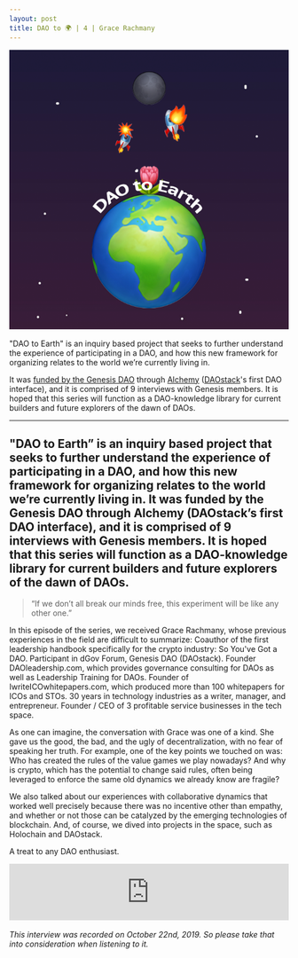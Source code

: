 ```yaml
---
layout: post
title: DAO to 🌍 | 4 | Grace Rachmany
---
```


![image](/assets/images/DAO-to-earth.png)

"DAO to Earth" is an inquiry based project that seeks to further understand the experience of participating in a DAO, and how this new framework for organizing relates to the world we’re currently living in.

It was [funded by the Genesis DAO](https://docs.google.com/document/d/1ifwyPBI1dwYaCNH2fmF3ptHgb6gohStY_iLx3Rog0XE/edit) through [Alchemy](https://daostack.io/alchemy) ([DAOstack](https://daostack.io/)'s first DAO interface), and it is comprised of 9 interviews with Genesis members. It is hoped that this series will function as a DAO-knowledge library for current builders and future explorers of the dawn of DAOs.

---

"DAO to Earth” is an inquiry based project that seeks to further understand the experience of participating in a DAO, and how this new framework for organizing relates to the world we’re currently living in.
It was funded by the Genesis DAO through Alchemy (DAOstack’s first DAO interface), and it is comprised of 9 interviews with Genesis members. It is hoped that this series will function as a DAO-knowledge library for current builders and future explorers of the dawn of DAOs.
---

> “If we don’t all break our minds free, this experiment will be like any other one.”

In this episode of the series, we received Grace Rachmany, whose previous experiences in the field are difficult to summarize: Coauthor of the first leadership handbook specifically for the crypto industry: So You've Got a DAO. Participant in dGov Forum, Genesis DAO (DAOstack). Founder DAOleadership.com, which provides governance consulting for DAOs as well as Leadership Training for DAOs. Founder of IwriteICOwhitepapers.com, which produced more than 100 whitepapers for ICOs and STOs. 30 years in technology industries as a writer, manager, and entrepreneur. Founder / CEO of 3 profitable service businesses in the tech space.

As one can imagine, the conversation with Grace was one of a kind. She gave us the good, the bad, and the ugly of decentralization, with no fear of speaking her truth. For example, one of the key points we touched on was: Who has created the rules of the value games we play nowadays? And why is crypto, which has the potential to change said rules, often being leveraged to enforce the same old dynamics we already know are fragile?

We also talked about our experiences with collaborative dynamics that worked well precisely because there was no incentive other than empathy, and whether or not those can be catalyzed by the emerging technologies of blockchain. And, of course, we dived into projects in the space, such as Holochain and DAOstack.

A treat to any DAO enthusiast.

<iframe src="https://anchor.fm/daocast/embed/episodes/DAO-to---4--Grace-Rachmany-e8gem3" height="102px" width="100%" frameborder="0" scrolling="no"></iframe>


*This interview was recorded on October 22nd, 2019. So please take that into consideration when listening to it.*
